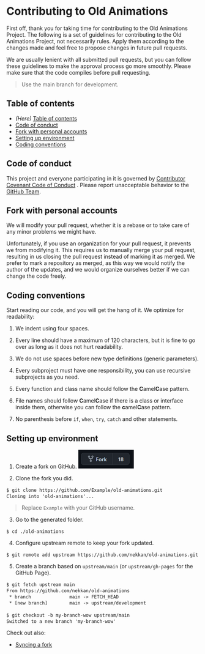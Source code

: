 # Contributing to Old Animations

First off, thank you for taking time for contributing to the Old Animations Project. The following is a set of guidelines
for contributing to the Old Animations Project, not necessarily rules. Apply them according to the changes made and feel
free to propose changes in future pull requests.

We are usually lenient with all submitted pull requests, but you can follow these guidelines to make the approval
process go more smoothly. Please make sure that the code compiles before pull requesting.

> Use the main branch for development.

## Table of contents

* *(Here)* [Table of contents](#table-of-contents)
* [Code of conduct](#code-of-conduct)
* [Fork with personal accounts](#fork-with-personal-accounts)
* [Setting up environment](#setting-up-environment)
* [Coding conventions](#coding-conventions)

## Code of conduct

This project and everyone participating in it is governed by [Contributor Covenant Code of Conduct][code_of_conduct_url]
. Please report unacceptable behavior to the [GitHub Team][github_team].

## Fork with personal accounts

We will modify your pull request, whether it is a rebase or to take care of any minor problems we might have.

Unfortunately, if you use an organization for your pull request, it prevents we from modifying it. This requires us
to manually merge your pull request, resulting in us closing the pull request instead of marking it as merged. We prefer
to mark a repository as merged, as this way we would notify the author of the updates, and we would organize ourselves
better if we can change the code freely.

## Coding conventions

Start reading our code, and you will get the hang of it. We optimize for readability:

1. We indent using four spaces.

2. Every line should have a maximum of 120 characters, but it is fine to go over as long as it does not hurt
   readability.

3. We do not use spaces before new type definitions (generic parameters).

4. Every subproject must have one responsibility, you can use recursive subprojects as you need.

5. Every function and class name should follow the **C**amel**C**ase pattern.

6. File names should follow **C**amel**C**ase if there is a class or interface inside them, otherwise you can follow
   the **c**amel**C**ase pattern.

7. No parenthesis before `if`, `when`, `try`, `catch` and other statements.

## Setting up environment

1. Create a fork on GitHub.
   ![Fork Alt Text](assets/fork.png)

2. Clone the fork you did.

```
$ git clone https://github.com/Example/old-animations.git
Cloning into 'old-animations'...
```

> Replace `Example` with your GitHub username.

3. Go to the generated folder.

```
$ cd ./old-animations
```

4. Configure upstream remote to keep your fork updated.

```
$ git remote add upstream https://github.com/nekkan/old-animations.git
```

5. Create a branch based on `upstream/main` (or `upstream/gh-pages` for the GitHub Page).

```
$ git fetch upstream main
From https://github.com/nekkan/old-animations
 * branch              main -> FETCH_HEAD
 * [new branch]        main -> upstream/development

$ git checkout -b my-branch-wow upstream/main
Switched to a new branch 'my-branch-wow'
```

Check out also:

* [Syncing a fork][syncing_a_fork]

[code_of_conduct_url]: https://github.com/nekkan/old-animations/blob/master/CODE_OF_CONDUCT.md

[syncing_a_fork]: https://docs.github.com/en/free-pro-team@latest/github/collaborating-with-issues-and-pull-requests/syncing-a-fork

[github_team]: https://docs.github.com/pt/free-pro-team@latest/github/building-a-strong-community/reporting-abuse-or-spam
